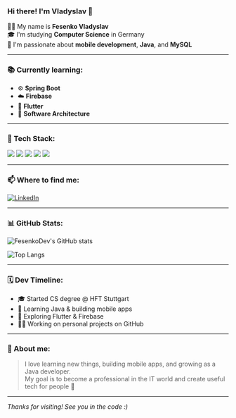 ### Hi there! I'm Vladyslav 👋

👨‍💻 My name is **Fesenko Vladyslav**  
🎓 I'm studying **Computer Science** in Germany  
📱 I'm passionate about **mobile development**, **Java**, and **MySQL**

---

### 📚 Currently learning:

- ⚙️ **Spring Boot**  
- ☁️ **Firebase**  
- 📱 **Flutter**  
- 🧠 **Software Architecture**

---

### 🧰 Tech Stack:

<img src="https://img.shields.io/badge/Java-%23ED8B00.svg?&style=for-the-badge&logo=java&logoColor=white"/>  
<img src="https://img.shields.io/badge/MySQL-%2300f.svg?&style=for-the-badge&logo=mysql&logoColor=white"/>  
<img src="https://img.shields.io/badge/Flutter-%2302569B.svg?&style=for-the-badge&logo=flutter&logoColor=white"/>  
<img src="https://img.shields.io/badge/Git-%23F05033.svg?&style=for-the-badge&logo=git&logoColor=white"/>  
<img src="https://img.shields.io/badge/GitHub-%23121011.svg?&style=for-the-badge&logo=github&logoColor=white"/>

---

### 📫 Where to find me:

[![LinkedIn](https://img.shields.io/badge/-LinkedIn-blue?style=flat-square&logo=linkedin)](https://www.linkedin.com/in/vladyslav-fesenko-86831a302)

---

### 📊 GitHub Stats:

![FesenkoDev's GitHub stats](https://github-readme-stats.vercel.app/api?username=FesenkoDev&show_icons=true&theme=tokyonight)

![Top Langs](https://github-readme-stats.vercel.app/api/top-langs/?username=FesenkoDev&layout=compact&theme=tokyonight)

---

### 🗓️ Dev Timeline:

- 🎓 Started CS degree @ HFT Stuttgart
- 🚀 Learning Java & building mobile apps
- 🧪 Exploring Flutter & Firebase
- 👨‍💻 Working on personal projects on GitHub

---

### 🧠 About me:

> I love learning new things, building mobile apps, and growing as a Java developer.  
> My goal is to become a professional in the IT world and create useful tech for people 🚀

---

_Thanks for visiting! See you in the code :)_
